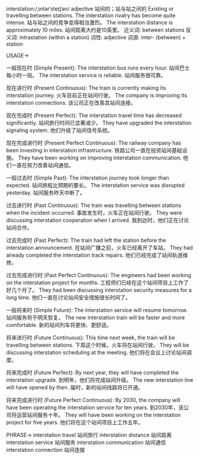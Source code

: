interstation:/ˌɪntərˈsteɪʃən/
adjective
站间的；站与站之间的
Existing or travelling between stations.
The interstation rivalry has become quite intense.  站与站之间的竞争变得相当激烈。
The interstation distance is approximately 10 miles.  站间距离大约是10英里。
近义词: between stations
反义词: intrastation (within a station)
词性: adjective
词源: inter- (between) + station


USAGE->

一般现在时 (Simple Present):
The interstation bus runs every hour.  站间巴士每小时一班。
The interstation service is reliable.  站间服务很可靠。

现在进行时 (Present Continuous):
The train is currently making its interstation journey.  火车目前正在站间行驶。
The company is improving its interstation connections.  该公司正在改善其站间连接。

现在完成时 (Present Perfect):
The interstation travel time has decreased significantly.  站间旅行时间已显著减少。
They have upgraded the interstation signaling system.  他们升级了站间信号系统。

现在完成进行时 (Present Perfect Continuous):
The railway company has been investing in interstation infrastructure.  铁路公司一直在投资站间基础设施。
They have been working on improving interstation communication.  他们一直在努力改善站间通信。


一般过去时 (Simple Past):
The interstation journey took longer than expected.  站间旅程比预期的要长。
The interstation service was disrupted yesterday.  站间服务昨天中断了。

过去进行时 (Past Continuous):
The train was travelling between stations when the incident occurred.  事故发生时，火车正在站间行驶。
They were discussing interstation cooperation when I arrived.  我到达时，他们正在讨论站间合作。

过去完成时 (Past Perfect):
The train had left the station before the interstation announcement.  在站间广播之前，火车已经离开了车站。
They had already completed the interstation track repairs.  他们已经完成了站间轨道维修。

过去完成进行时 (Past Perfect Continuous):
The engineers had been working on the interstation project for months.  工程师们已经在这个站间项目上工作了好几个月了。
They had been discussing interstation security measures for a long time.  他们一直在讨论站间安全措施很长时间了。


一般将来时 (Simple Future):
The interstation service will resume tomorrow.  站间服务将于明天恢复。
The new interstation train will be faster and more comfortable.  新的站间列车将更快、更舒适。

将来进行时 (Future Continuous):
This time next week, the train will be travelling between stations.  下周这个时候，火车将在站间行驶。
They will be discussing interstation scheduling at the meeting.  他们将在会议上讨论站间调度。

将来完成时 (Future Perfect):
By next year, they will have completed the interstation upgrade.  到明年，他们将完成站间升级。
The new interstation line will have opened by then.  届时，新的站间线路将已开通。

将来完成进行时 (Future Perfect Continuous):
By 2030, the company will have been operating the interstation service for ten years.  到2030年，该公司将运营站间服务十年。
They will have been working on the interstation project for five years.  他们将在这个站间项目上工作五年。


PHRASE->
interstation travel  站间旅行
interstation distance  站间距离
interstation service  站间服务
interstation communication  站间通信
interstation connection  站间连接
